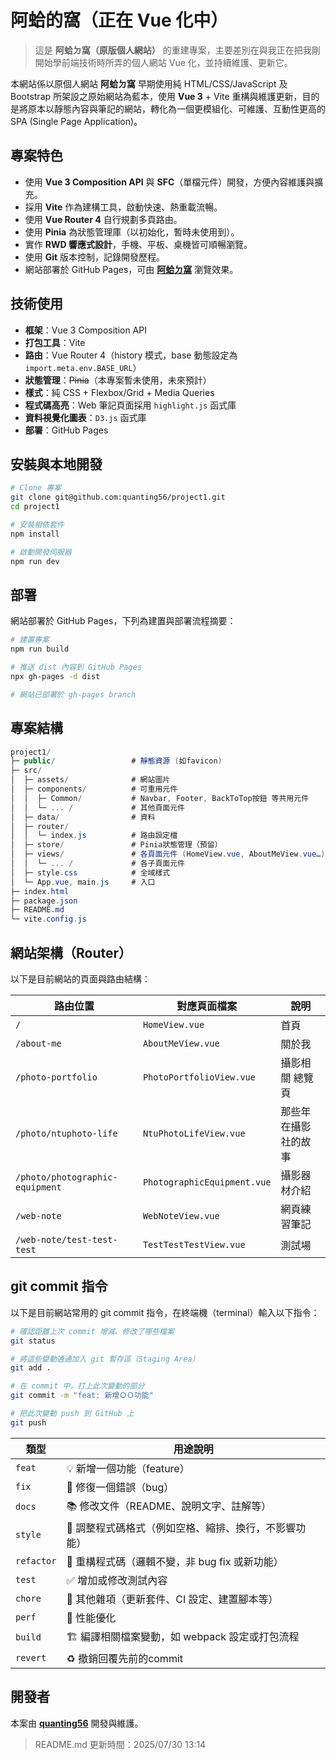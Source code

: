 # 阿蛤的窩（正在 Vue 化中）

> 這是 **阿蛤ㄉ窩（原版個人網站）** 的重建專案，主要差別在與我正在把我剛開始學前端技術時所弄的個人網站 Vue 化，並持續維護、更新它。

本網站係以原個人網站 **阿蛤ㄉ窩** 早期使用純 HTML/CSS/JavaScript 及 Bootstrap 所架設之原始網站為藍本，使用 **Vue 3** + Vite 重構與維護更新，目的是將原本以靜態內容與筆記的網站，轉化為一個更模組化、可維護、互動性更高的 SPA (Single Page Application)。


## 專案特色

- 使用 **Vue 3 Composition API** 與 **SFC**（單檔元件）開發，方便內容維護與擴充。
- 採用 **Vite** 作為建構工具，啟動快速、熱重載流暢。
- 使用 **Vue Router 4** 自行規劃多頁路由。
- 使用 **Pinia** 為狀態管理庫（以初始化，暫時未使用到）。
- 實作 **RWD 響應式設計**，手機、平板、桌機皆可順暢瀏覽。
- 使用 **Git** 版本控制，記錄開發歷程。
- 網站部署於 GitHub Pages，可由 **[阿蛤ㄉ窩](https://quanting56.github.io/Antinant-vue/)** 瀏覽效果。


## 技術使用

- **框架**：Vue 3 Composition API
- **打包工具**：Vite
- **路由**：Vue Router 4（history 模式，base 動態設定為 `import.meta.env.BASE_URL`）
- **狀態管理**：~~Pinia~~（本專案暫未使用，未來預計）
- **樣式**：純 CSS + Flexbox/Grid + Media Queries
- **程式碼高亮**：Web 筆記頁面採用 `highlight.js` 函式庫
- **資料視覺化圖表**：`D3.js` 函式庫
- **部署**：GitHub Pages


## 安裝與本地開發

```bash
# Clone 專案
git clone git@github.com:quanting56/project1.git
cd project1

# 安裝相依套件
npm install

# 啟動開發伺服器
npm run dev
```


## 部署

網站部署於 GitHub Pages，下列為建置與部署流程摘要：

```bash
# 建置專案
npm run build

# 推送 dist 內容到 GitHub Pages
npx gh-pages -d dist

# 網站已部署於 gh-pages branch
```


## 專案結構

```cs
project1/
├─ public/                 # 靜態資源 (如favicon)
├─ src/
│  ├─ assets/              # 網站圖片
│  ├─ components/          # 可重用元件
│  │  ├─ Common/           # Navbar, Footer, BackToTop按鈕 等共用元件
│  │  └─ ... /             # 其他頁面元件
│  ├─ data/                # 資料
│  ├─ router/
│  │  └─ index.js          # 路由設定檔
│  ├─ store/               # Pinia狀態管理（預留）
│  ├─ views/               # 各頁面元件 (HomeView.vue, AboutMeView.vue…)
│  │  └─ ... /             # 各子頁面元件
│  ├─ style.css            # 全域樣式
│  └─ App.vue, main.js     # 入口
├─ index.html
├─ package.json
├─ README.md
└─ vite.config.js
```


## 網站架構（Router）

以下是目前網站的頁面與路由結構：

|路由位置    |對應頁面檔案     |說明      |
|-----------|---------------|---------|
|`/`        |`HomeView.vue` |首頁      |
|`/about-me`|`AboutMeView.vue`|關於我  |
|`/photo-portfolio`|`PhotoPortfolioView.vue`|攝影相關 總覽頁|
|`/photo/ntuphoto-life`|`NtuPhotoLifeView.vue`|那些年在攝影社的故事|
|`/photo/photographic-equipment`|`PhotographicEquipment.vue`|攝影器材介紹|
|`/web-note`|`WebNoteView.vue`|網頁練習筆記|
|`/web-note/test-test-test`|`TestTestTestView.vue`|測試場|


## git commit 指令

以下是目前網站常用的 git commit 指令，在終端機（terminal）輸入以下指令：

```bash
# 確認距離上次 commit 增減、修改了哪些檔案
git status

# 將這些變動通通加入 git 暫存區（Staging Area）
git add .

# 在 commit 中，打上此次變動的部分
git commit -m "feat: 新增ＯＯ功能"

# 把此次變動 push 到 GitHub 上
git push
```

|類型	|用途說明                |
|------|-----------------------|
|`feat`|💡 新增一個功能（feature）|
|`fix` |🐛 修復一個錯誤（bug）    |
|`docs`|📚 修改文件（README、說明文字、註解等）|
|`style`|🎨 調整程式碼格式（例如空格、縮排、換行，不影響功能）|
|`refactor`|🔧 重構程式碼（邏輯不變，非 bug fix 或新功能）|
|`test`|✅ 增加或修改測試內容     |
|`chore`|🔨 其他雜項（更新套件、CI 設定、建置腳本等）|
|`perf`|🚀 性能優化|
|`build`|🏗️ 編譯相關檔案變動，如 webpack 設定或打包流程|
|`revert`|♻️ 撤銷回覆先前的commit|


## 開發者

本案由 **[quanting56](https://github.com/quanting56)** 開發與維護。

> README.md 更新時間：2025/07/30 13:14